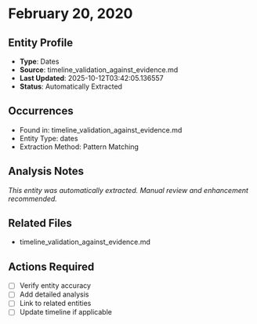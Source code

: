# February 20, 2020

## Entity Profile
- **Type**: Dates
- **Source**: timeline_validation_against_evidence.md
- **Last Updated**: 2025-10-12T03:42:05.136557
- **Status**: Automatically Extracted

## Occurrences
- Found in: timeline_validation_against_evidence.md
- Entity Type: dates
- Extraction Method: Pattern Matching

## Analysis Notes
*This entity was automatically extracted. Manual review and enhancement recommended.*

## Related Files
- timeline_validation_against_evidence.md

## Actions Required
- [ ] Verify entity accuracy
- [ ] Add detailed analysis
- [ ] Link to related entities
- [ ] Update timeline if applicable
